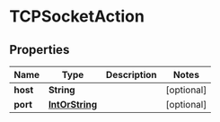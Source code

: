 

# TCPSocketAction

## Properties

Name | Type | Description | Notes
------------ | ------------- | ------------- | -------------
**host** | **String** |  |  [optional]
**port** | [**IntOrString**](IntOrString.md) |  |  [optional]



